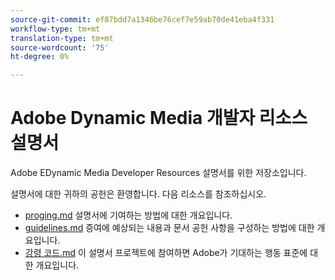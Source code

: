 ```yaml
---
source-git-commit: ef87bdd7a1346be76cef7e59ab70de41eba4f331
workflow-type: tm+mt
translation-type: tm+mt
source-wordcount: '75'
ht-degree: 0%

---
```

# Adobe Dynamic Media 개발자 리소스 설명서

Adobe EDynamic Media Developer Resources 설명서를 위한 저장소입니다.

설명서에 대한 귀하의 공헌은 환영합니다. 다음 리소스를 참조하십시오.

* [proging.md](contributing.md) 설명서에 기여하는 방법에 대한 개요입니다.
* [guidelines.md](guidelines.md) 증여에 예상되는 내용과 문서 공헌 사항을 구성하는 방법에 대한 개요입니다.
* [강령 코드.md](code-of-conduct.md) 이 설명서 프로젝트에 참여하면 Adobe가 기대하는 행동 표준에 대한 개요입니다.
